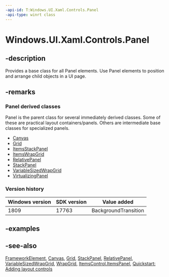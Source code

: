 ```yaml
---
-api-id: T:Windows.UI.Xaml.Controls.Panel
-api-type: winrt class
---
```


<!-- Class syntax.
public class Panel : Windows.UI.Xaml.FrameworkElement, Windows.UI.Xaml.Controls.IPanel
-->

# Windows.UI.Xaml.Controls.Panel

## -description
Provides a base class for all Panel elements. Use Panel elements to position and arrange child objects in a UI page.



## -remarks
### **Panel** derived classes

Panel is the parent class for several immediately derived classes. Some of these are practical layout containers/panels. Others are intermediate base classes for specialized panels.
+ [Canvas](canvas.md)
+ [Grid](grid.md)
+ [ItemsStackPanel](itemsstackpanel.md)
+ [ItemsWrapGrid](itemswrapgrid.md)
+ [RelativePanel](relativepanel.md)
+ [StackPanel](stackpanel.md)
+ [VariableSizedWrapGrid](variablesizedwrapgrid.md)
+ [VirtualizingPanel](virtualizingpanel.md)

### Version history

| Windows version | SDK version | Value added |
| -- | -- | -- |
| 1809 | 17763 | BackgroundTransition |

## -examples

## -see-also
[FrameworkElement](../windows.ui.xaml/frameworkelement.md), [Canvas](canvas.md), [Grid](grid.md), [StackPanel](stackpanel.md), [RelativePanel](relativepanel.md), [VariableSizedWrapGrid](variablesizedwrapgrid.md), [WrapGrid](wrapgrid.md), [ItemsControl.ItemsPanel](itemscontrol_itemspanel.md), [Quickstart: Adding layout controls](/previous-versions/windows/apps/hh969155(v=win.10))
